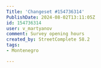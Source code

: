 ```yaml
---
Title: 'Changeset #154736314'
PublishDate: 2024-08-02T13:11:05Z
id: 154736314
user: v_martyanov
comment: Survey opening hours
created_by: StreetComplete 58.2
tags:
- Montenegro

---
```

